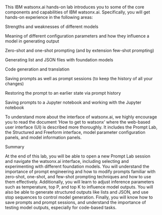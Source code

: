 This IBM watsonx.ai hands-on lab introduces you to some of the core components and capabilities of IBM watsonx.ai. Specifically, you will get hands-on experience in the following areas: 

Strengths and weaknesses of different models 

Meaning of different configuration parameters and how they influence a model in generating output 

Zero-shot and one-shot prompting (and by extension few-shot prompting) 

Generating list and JSON files with foundation models 

Code generation and translation 

Saving prompts as well as prompt sessions (to keep the history of all your changes) 

Restoring the prompt to an earlier state via prompt history 

Saving prompts to a Jupyter notebook and working with the Jupyter notebook 

To understand more about the interface of watsonx.ai, we highly encourage you to read the document ‘How to get to watsonx’ where the web-based user interface (UI) is described more thoroughly. It includes the Prompt Lab, the Structured and Freeform interface, model parameter configuration panels, and model information panels. 

Summary 

At the end of this lab, you will be able to open a new Prompt Lab session and navigate the watsonx.ai interface, including selecting and experimenting with different foundation models. You will understand the importance of prompt engineering and how to modify prompts familiar with zero-shot, one-shot, and few-shot prompting techniques and how to use them effectively. Additionally, you will learn to adjust inference parameters such as temperature, top P, and top K to influence model outputs. You will also be able to generate structured outputs like lists and JSON, and use stop sequences to control model generation. Finally, you will know how to save prompts and prompt sessions, and understand the importance of testing model outputs, especially for code-based tasks. 
